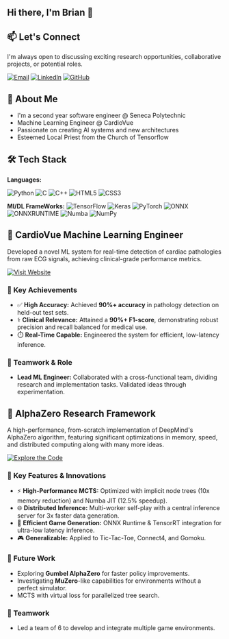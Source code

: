 ## Hi there, I'm Brian 👋

## 📫 Let's Connect

I'm always open to discussing exciting research opportunities, collaborative projects, or potential roles.

[![Email](https://img.shields.io/badge/Email-D14836?style=for-the-badge&logo=gmail&logoColor=white)](mailto:brian8204001@gmail.com)
[![LinkedIn](https://img.shields.io/badge/LinkedIn-0A66C2?style=for-the-badge&logo=linkedin&logoColor=white)](https://www.linkedin.com/in/brian-wu-54b971327/)
[![GitHub](https://img.shields.io/badge/GitHub-181717?style=for-the-badge&logo=github&logoColor=white)](https://github.com/subtotechnoblade)


## 🚀 About Me
- I'm a second year software engineer @ Seneca Polytechnic
- Machine Learning Engineer @ CardioVue
- Passionate on creating AI systems and new architectures
- Esteemed Local Priest from the Church of Tensorflow

## 🛠️ Tech Stack

**Languages:**

![Python](https://img.shields.io/badge/Python-3776AB?style=for-the-badge&logo=python&logoColor=white)
![C](https://img.shields.io/badge/c-%2300599C.svg?style=for-the-badge&logo=c&logoColor=white)
![C++](https://img.shields.io/badge/c++-%2300599C.svg?style=for-the-badge&logo=c%2B%2B&logoColor=white)
![HTML5](https://a11ybadges.com/badge?logo=html5)
![CSS3](https://a11ybadges.com/badge?logo=css3)

**Ml/DL FrameWorks:**
![TensorFlow](https://img.shields.io/badge/TensorFlow-FF6F00?style=for-the-badge&logo=tensorflow&logoColor=white)
![Keras](https://img.shields.io/badge/Keras-D00000?style=for-the-badge&logo=keras&logoColor=white)
![PyTorch](https://img.shields.io/badge/PyTorch-EE4C2C?style=for-the-badge&logo=pytorch&logoColor=white)
![ONNX](https://img.shields.io/badge/ONNX-005CED?style=for-the-badge&logo=onnx&logoColor=white)
![ONNXRUNTIME](https://img.shields.io/badge/ONNX_Runtime-005CED?style=for-the-badge&logo=onnx&logoColor=white)
![Numba](https://img.shields.io/badge/Numba-00A3E0?style=for-the-badge&logo=numba&logoColor=white)
![NumPy](https://img.shields.io/badge/NumPy-013243?style=for-the-badge&logo=numpy&logoColor=white)


## 💓 CardioVue Machine Learning Engineer

Developed a novel ML system for real-time detection of cardiac pathologies from raw ECG signals, achieving clinical-grade performance metrics.

[![Visit Website](https://img.shields.io/badge/Visit_CardioVue-Website-FF6F00?style=for-the-badge&logo=heart&logoColor=white)](https://www.cardiovue.ca/)

### 🚀 Key Achievements
*   ✅ **High Accuracy:** Achieved **90%+ accuracy** in pathology detection on held-out test sets.
*   ⚕️ **Clinical Relevance:** Attained a **90%+ F1-score**, demonstrating robust precision and recall balanced for medical use.
*   ⏱️ **Real-Time Capable:** Engineered the system for efficient, low-latency inference.

### 🤝 Teamwork & Role
*   **Lead ML Engineer:** Collaborated with a cross-functional team, dividing research and implementation tasks. Validated ideas through experimentation.


## 🔬 AlphaZero Research Framework

A high-performance, from-scratch implementation of DeepMind's AlphaZero algorithm, featuring significant optimizations in memory, speed, and distributed computing along with many more ideas. 

[![Explore the Code](https://img.shields.io/badge/Explore_AlphaZero-Repo-3776AB?style=for-the-badge&logo=github&logoColor=white)](https://github.com/subtotechnoblade/Grok_Alpha_Zero)

### 🚀 Key Features & Innovations
*   ⚡ **High-Performance MCTS:** Optimized with implicit node trees (10x memory reduction) and Numba JIT (12.5% speedup).
*   🌐 **Distributed Inference:** Multi-worker self-play with a central inference server for 3x faster data generation.
*   🚀 **Efficient Game Generation:** ONNX Runtime & TensorRT integration for ultra-low latency inference.
*   🎮 **Generalizable:** Applied to Tic-Tac-Toe, Connect4, and Gomoku.

### 🔮 Future Work
*   Exploring **Gumbel AlphaZero** for faster policy improvements.
*   Investigating **MuZero**-like capabilities for environments without a perfect simulator.
*   MCTS with virtual loss for parallelized tree search.

### 👥 Teamwork
*   Led a team of 6 to develop and integrate multiple game environments.


<!--
**subtotechnoblade/subtotechnoblade** is a ✨ _special_ ✨ repository because its `README.md` (this file) appears on your GitHub profile.

Here are some ideas to get you started:

- 🔭 I’m currently working on ...
- 🌱 I’m currently learning ...
- 👯 I’m looking to collaborate on ...
- 🤔 I’m looking for help with ...
- 💬 Ask me about ...
- 📫 How to reach me: ...
- 😄 Pronouns: ...
- ⚡ Fun fact: ...
-->
